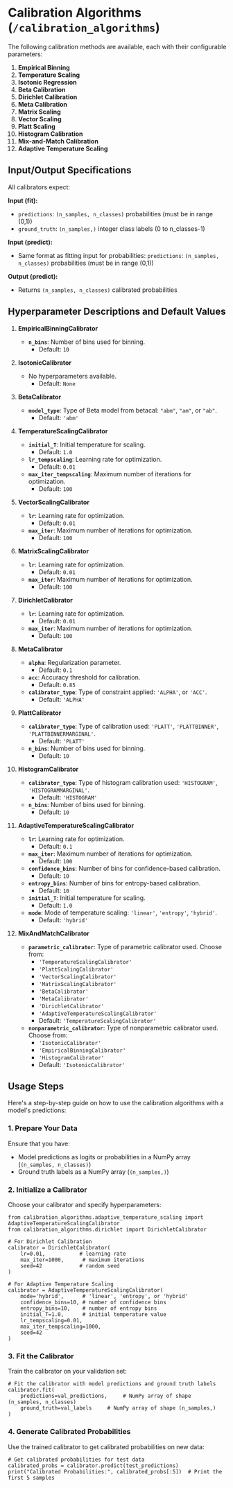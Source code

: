 # Calibration Algorithms (`/calibration_algorithms`)  

The following calibration methods are available, each with their configurable parameters:

1. **Empirical Binning**
2. **Temperature Scaling**
3. **Isotonic Regression**
4. **Beta Calibration**
5. **Dirichlet Calibration**
6. **Meta Calibration**
7. **Matrix Scaling**
8. **Vector Scaling**
9. **Platt Scaling**
10. **Histogram Calibration**
11. **Mix-and-Match Calibration**
12. **Adaptive Temperature Scaling**

## Input/Output Specifications

All calibrators expect:

**Input (fit):**
- `predictions`: `(n_samples, n_classes)` probabilities (must be in range (0,1))
- `ground_truth`: `(n_samples,)` integer class labels (0 to n_classes-1)

**Input (predict):**
- Same format as fitting input for probabilities:
  `predictions`: `(n_samples, n_classes)` probabilities (must be in range (0,1))

**Output (predict):**
- Returns `(n_samples, n_classes)` calibrated probabilities

## Hyperparameter Descriptions and Default Values

1. **EmpiricalBinningCalibrator**
   - **`n_bins`**: Number of bins used for binning.
     - Default: `10`

2. **IsotonicCalibrator**
   - No hyperparameters available.
     - Default: `None`

3. **BetaCalibrator**
   - **`model_type`**: Type of Beta model from betacal: `"abm"`, `"am"`, or `"ab"`.
     - Default: `'abm'`

4. **TemperatureScalingCalibrator**
   - **`initial_T`**: Initial temperature for scaling.
     - Default: `1.0`
   - **`lr_tempscaling`**: Learning rate for optimization.
     - Default: `0.01`
   - **`max_iter_tempscaling`**: Maximum number of iterations for optimization.
     - Default: `100`

5. **VectorScalingCalibrator**
   - **`lr`**: Learning rate for optimization.
     - Default: `0.01`
   - **`max_iter`**: Maximum number of iterations for optimization.
     - Default: `100`

6. **MatrixScalingCalibrator**
   - **`lr`**: Learning rate for optimization.
     - Default: `0.01`
   - **`max_iter`**: Maximum number of iterations for optimization.
     - Default: `100`

7. **DirichletCalibrator**
   - **`lr`**: Learning rate for optimization.
     - Default: `0.01`
   - **`max_iter`**: Maximum number of iterations for optimization.
     - Default: `100`

8. **MetaCalibrator**
   - **`alpha`**: Regularization parameter.
     - Default: `0.1`
   - **`acc`**: Accuracy threshold for calibration.
     - Default: `0.85`
   - **`calibrator_type`**: Type of constraint applied: `'ALPHA'`, or `'ACC'`.
     - Default: `'ALPHA'`

9. **PlattCalibrator**
   - **`calibrator_type`**: Type of calibration used: `'PLATT'`, `'PLATTBINNER'`, `'PLATTBINNERMARGINAL'`.
     - Default: `'PLATT'`
   - **`n_bins`**: Number of bins used for binning.
     - Default: `10`
  

10. **HistogramCalibrator**
    - **`calibrator_type`**: Type of histogram calibration used: `'HISTOGRAM'`, `'HISTOGRAMMARGINAL'`.
      - Default: `'HISTOGRAM'`
    - **`n_bins`**: Number of bins used for binning.
      - Default: `10`


11. **AdaptiveTemperatureScalingCalibrator**
    - **`lr`**: Learning rate for optimization.
      - Default: `0.1`
    - **`max_iter`**: Maximum number of iterations for optimization.
      - Default: `100`
    - **`confidence_bins`**: Number of bins for confidence-based calibration.
      - Default: `10`
    - **`entropy_bins`**: Number of bins for entropy-based calibration.
      - Default: `10`
    - **`initial_T`**: Initial temperature for scaling.
      - Default: `1.0`
    - **`mode`**: Mode of temperature scaling: `'linear'`, `'entropy'`, `'hybrid'`.
      - Default: `'hybrid'`

12. **MixAndMatchCalibrator**
    - **`parametric_calibrator`**: Type of parametric calibrator used. Choose from:
      - `'TemperatureScalingCalibrator'`
      - `'PlattScalingCalibrator'`
      - `'VectorScalingCalibrator'`
      - `'MatrixScalingCalibrator'`
      - `'BetaCalibrator'`
      - `'MetaCalibrator'`
      - `'DirichletCalibrator'`
      - `'AdaptiveTemperatureScalingCalibrator'`
      - Default: `'TemperatureScalingCalibrator'`
    - **`nonparametric_calibrator`**: Type of nonparametric calibrator used. Choose from:
      - `'IsotonicCalibrator'`
      - `'EmpiricalBinningCalibrator'`
      - `'HistogramCalibrator'`
      - Default: `'IsotonicCalibrator'`

## Usage Steps

Here's a step-by-step guide on how to use the calibration algorithms with a model's predictions:

### 1. Prepare Your Data
Ensure that you have:
- Model predictions as logits or probabilities in a NumPy array (`(n_samples, n_classes)`)
- Ground truth labels as a NumPy array (`(n_samples,)`)

### 2. Initialize a Calibrator
Choose your calibrator and specify hyperparameters:

```
from calibration_algorithms.adaptive_temperature_scaling import AdaptiveTemperatureScalingCalibrator
from calibration_algorithms.dirichlet import DirichletCalibrator

# For Dirichlet Calibration
calibrator = DirichletCalibrator(
    lr=0.01,           # learning rate
    max_iter=1000,      # maximum iterations
    seed=42            # random seed
)

# For Adaptive Temperature Scaling
calibrator = AdaptiveTemperatureScalingCalibrator(
    mode='hybrid',      # 'linear', 'entropy', or 'hybrid'
    confidence_bins=10, # number of confidence bins
    entropy_bins=10,    # number of entropy bins
    initial_T=1.0,      # initial temperature value
    lr_tempscaling=0.01,
    max_iter_tempscaling=1000,
    seed=42
)
```

### 3. Fit the Calibrator
Train the calibrator on your validation set:

```
# Fit the calibrator with model predictions and ground truth labels
calibrator.fit(
    predictions=val_predictions,     # NumPy array of shape (n_samples, n_classes)
    ground_truth=val_labels     # NumPy array of shape (n_samples,)
)
```

### 4. Generate Calibrated Probabilities
Use the trained calibrator to get calibrated probabilities on new data:

```
# Get calibrated probabilities for test data
calibrated_probs = calibrator.predict(test_predictions)
print("Calibrated Probabilities:", calibrated_probs[:5])  # Print the first 5 samples
```